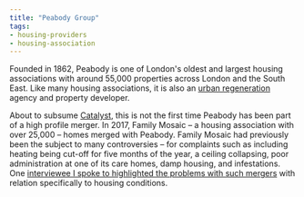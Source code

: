 ```yaml
---
title: "Peabody Group"
tags:
- housing-providers
- housing-association
---
```


Founded in 1862, Peabody is one of London's oldest and largest housing associations with around 55,000 properties across London and the South East. Like many housing associations, it is also an [urban regeneration](cause-effect-affect/regeneration) agency and property developer.

About to subsume [Catalyst](providers/catalyst), this is not the first time Peabody has been part of a high profile merger. In 2017, Family Mosaic – a housing association with over 25,000 – homes merged with Peabody. Family Mosaic had previously been the subject to many controversies – for complaints such as including heating being cut-off for five months of the year, a ceiling collapsing, poor administration at one of its care homes, damp housing, and infestations. One [interviewee I spoke to highlighted the problems with such mergers](testimony/interview10) with relation specifically to housing conditions. 

